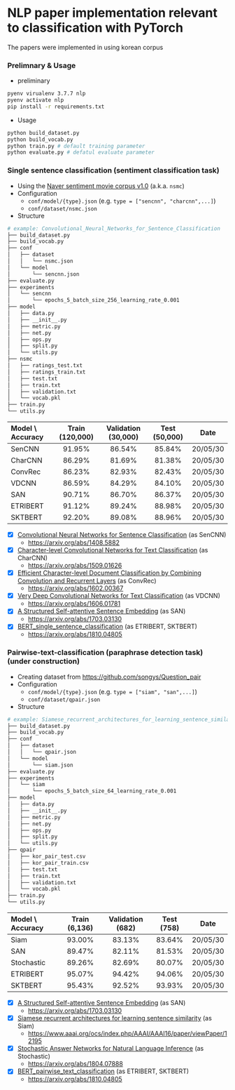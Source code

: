 # NLP paper implementation relevant to classification with PyTorch 
The papers were implemented in using korean corpus 
### Prelimnary & Usage
- preliminary
```bash
pyenv virualenv 3.7.7 nlp
pyenv activate nlp
pip install -r requirements.txt
```
- Usage
```bash
python build_dataset.py
python build_vocab.py
python train.py # default training parameter
python evaluate.py # defatul evaluate parameter
```

### Single sentence classification (sentiment classification task)
+ Using the [Naver sentiment movie corpus v1.0](https://github.com/e9t/nsmc) (a.k.a. `nsmc`)
+ Configuration
  + `conf/model/{type}.json` (e.g. `type = ["sencnn", "charcnn",...]`)
  + `conf/dataset/nsmc.json`
+ Structure
```bash
# example: Convolutional_Neural_Networks_for_Sentence_Classification
├── build_dataset.py
├── build_vocab.py
├── conf
│   ├── dataset
│   │   └── nsmc.json
│   └── model
│       └── sencnn.json
├── evaluate.py
├── experiments
│   └── sencnn
│       └── epochs_5_batch_size_256_learning_rate_0.001
├── model
│   ├── data.py
│   ├── __init__.py
│   ├── metric.py
│   ├── net.py
│   ├── ops.py
│   ├── split.py
│   └── utils.py
├── nsmc
│   ├── ratings_test.txt
│   ├── ratings_train.txt
│   ├── test.txt
│   ├── train.txt
│   ├── validation.txt
│   └── vocab.pkl
├── train.py
└── utils.py
```

| Model \ Accuracy | Train (120,000) | Validation (30,000) | Test (50,000) | Date |
| :--------------- | :-------: | :------------: | :------: | :--------------: |
| SenCNN           |  91.95%  |     86.54%     |  85.84%  | 20/05/30 |
| CharCNN          | 86.29% | 81.69% | 81.38% | 20/05/30 |
| ConvRec          | 86.23% | 82.93% | 82.43% | 20/05/30 |
| VDCNN            | 86.59% | 84.29% | 84.10% | 20/05/30 |
| SAN | 90.71% | 86.70% | 86.37% | 20/05/30 |
| ETRIBERT | 91.12% | 89.24% | 88.98% | 20/05/30 |
| SKTBERT | 92.20% | 89.08% | 88.96% | 20/05/30 |

* [x] [Convolutional Neural Networks for Sentence Classification](https://github.com/aisolab/nlp_implementation/tree/master/Convolutional_Neural_Networks_for_Sentence_Classification) (as SenCNN)
  + https://arxiv.org/abs/1408.5882
* [x] [Character-level Convolutional Networks for Text Classification](https://github.com/aisolab/nlp_implementation/tree/master/Character-level_Convolutional_Networks_for_Text_Classification) (as CharCNN)
  + https://arxiv.org/abs/1509.01626
* [x] [Efficient Character-level Document Classification by Combining Convolution and Recurrent Layers](https://github.com/aisolab/nlp_implementation/tree/master/Efficient_Character-level_Document_Classification_by_Combining_Convolution_and_Recurrent_Layers) (as ConvRec)
  + https://arxiv.org/abs/1602.00367
* [x] [Very Deep Convolutional Networks for Text Classification](https://github.com/aisolab/nlp_implementation/tree/master/Very_Deep_Convolutional_Networks_for_Text_Classification) (as VDCNN)
  + https://arxiv.org/abs/1606.01781
* [x] [A Structured Self-attentive Sentence Embedding](https://github.com/aisolab/nlp_implementation/tree/master/A_Structured_Self-attentive_Sentence_Embedding_cls) (as SAN)
  + https://arxiv.org/abs/1703.03130
* [x] [BERT_single_sentence_classification](https://github.com/aisolab/nlp_implementation/tree/master/BERT_single_sentence_classification) (as ETRIBERT, SKTBERT)
  + https://arxiv.org/abs/1810.04805

### Pairwise-text-classification (paraphrase detection task) (under construction)
+ Creating dataset from https://github.com/songys/Question_pair 
+ Configuration
  + `conf/model/{type}.json` (e.g. `type = ["siam", "san",...]`)
  + `conf/dataset/qpair.json`
+ Structure
```bash
# example: Siamese_recurrent_architectures_for_learning_sentence_similarity
├── build_dataset.py
├── build_vocab.py
├── conf
│   ├── dataset
│   │   └── qpair.json
│   └── model
│       └── siam.json
├── evaluate.py
├── experiments
│   └── siam
│       └── epochs_5_batch_size_64_learning_rate_0.001
├── model
│   ├── data.py
│   ├── __init__.py
│   ├── metric.py
│   ├── net.py
│   ├── ops.py
│   ├── split.py
│   └── utils.py
├── qpair
│   ├── kor_pair_test.csv
│   ├── kor_pair_train.csv
│   ├── test.txt
│   ├── train.txt
│   ├── validation.txt
│   └── vocab.pkl
├── train.py
└── utils.py
```


| Model \ Accuracy | Train (6,136) | Validation (682) | Test (758) | Date |
| :--------------- | :-------: | :------------: | :------------: | -------------- |
| Siam     |  93.00%  |     83.13%     |     83.64%     | 20/05/30     |
| SAN | 89.47% | 82.11% | 81.53% | 20/05/30 |
| Stochastic | 89.26% | 82.69% | 80.07% | 20/05/30 |
| ETRIBERT | 95.07% | 94.42% | 94.06% | 20/05/30 |
| SKTBERT | 95.43% | 92.52% | 93.93% | 20/05/30 |


* [x] [A Structured Self-attentive Sentence Embedding](https://github.com/aisolab/nlp_implementation/tree/master/A_Structured_Self-attentive_Sentence_Embedding_ptc) (as SAN)
  + https://arxiv.org/abs/1703.03130
* [x] [Siamese recurrent architectures for learning sentence similarity](https://github.com/aisolab/nlp_implementation/tree/master/Siamese_recurrent_architectures_for_learning_sentence_similarity) (as Siam)
  + https://www.aaai.org/ocs/index.php/AAAI/AAAI16/paper/viewPaper/12195
* [x] [Stochastic Answer Networks for Natural Language Inference](https://github.com/aisolab/nlp_implementation/tree/master/Stochastic_Answer_Networks_for_Natural_Language_Inference) (as Stochastic)
  + https://arxiv.org/abs/1804.07888
* [x] [BERT_pairwise_text_classification](https://github.com/aisolab/nlp_implementation/tree/master/BERT_pairwise_text_classification) (as ETRIBERT, SKTBERT)
  + https://arxiv.org/abs/1810.04805
